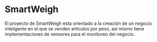 # SmartWeigh
El proyecto de SmartWeigh esta orientado a la creación de un negocio inteligente en el que se venden artículos por peso, así mismo tiene implementaciones de sensores para el monitoreo del negocio.
